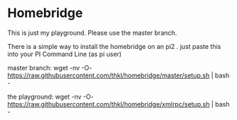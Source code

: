 
# Homebridge

This is just my playground. Please use the master branch.

There is a simple way to install the homebridge on an pi2 . just paste this into your PI Command Line (as pi user)

master branch:
    wget -nv -O- https://raw.githubusercontent.com/thkl/homebridge/master/setup.sh | bash -


the playground: 
    wget -nv -O- https://raw.githubusercontent.com/thkl/homebridge/xmlrpc/setup.sh | bash -
